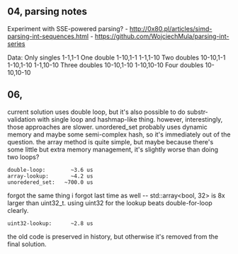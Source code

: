 
## 04, parsing notes

Experiment with SSE-powered parsing?
    - http://0x80.pl/articles/simd-parsing-int-sequences.html
    - https://github.com/WojciechMula/parsing-int-series

Data:
    Only singles        1-1,1-1
    One double          1-10,1-1
                        1-1,1-10
    Two doubles         10-10,1-1
                        1-10,1-10
                        1-1,10-10
    Three doubles       10-10,1-10
                        1-10,10-10
    Four doubles        10-10,10-10

## 06,

current solution uses double loop, but it's also possible to do substr-validation
with single loop and hashmap-like thing. however, interestingly, those approaches
are slower. unordered_set probably uses dynamic memory and maybe some semi-complex
hash, so it's immediately out of the question. the array method is quite simple,
but maybe because there's some little but extra memory management, it's slightly worse
than doing two loops?

    double-loop:        ~3.6 us
    array-lookup:       ~4.2 us
    unoredered_set:   ~700.0 us

forgot the same thing i forgot last time as well -- std::array<bool, 32> is 8x 
larger than uint32_t. using uint32 for the lookup beats double-for-loop clearly.

    uint32-lookup:      ~2.8 us

the old code is preserved in history, but otherwise it's removed from the final
solution.
